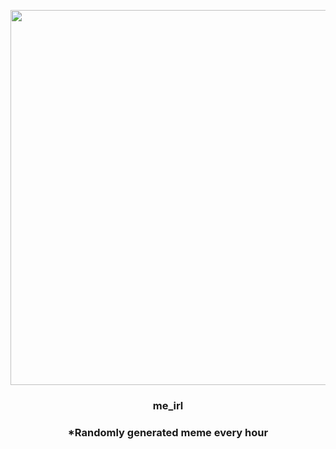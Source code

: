 <p align="center">
        <img src="https://i.redd.it/97162z763gz81.jpg" width="600" height="600">
        </p>
        <h3 align="center">me_irl</h3>
        <h3 align="center">*Randomly generated meme every hour</h3>
    